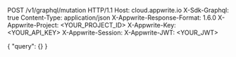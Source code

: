 POST /v1/graphql/mutation HTTP/1.1
Host: cloud.appwrite.io
X-Sdk-Graphql: true
Content-Type: application/json
X-Appwrite-Response-Format: 1.6.0
X-Appwrite-Project: <YOUR_PROJECT_ID>
X-Appwrite-Key: <YOUR_API_KEY>
X-Appwrite-Session: 
X-Appwrite-JWT: <YOUR_JWT>

{
  "query": {}
}
